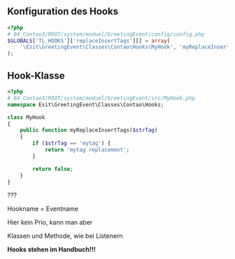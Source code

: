 ## Konfiguration des Hooks

```php
<?php
# 04_Contao3/ROOT/system/moduel/GreetingEvent/config/config.php
$GLOBALS['TL_HOOKS']['replaceInsertTags'][] = array(
    '\Esit\GreetingEvent\Classes\Contao\Hooks\MyHook', 'myReplaceInsertTags'
);
```

## Hook-Klasse

```php
<?php
# 04_Contao3/ROOT/system/moduel/GreetingEvent/src/MyHook.php
namespace Esit\GreetingEvent\Classes\Contao\Hooks;

class MyHook
{
    public function myReplaceInsertTags($strTag)
    {
        if ($strTag == 'mytag') {
            return 'mytag replacement';
        }

        return false;
    }
}
```

???

Hookname = Eventname

Hier kein Prio, kann man aber

Klassen und Methode, wie bei Listenern

__Hooks stehen im Handbuch!!!__